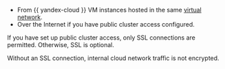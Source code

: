 * From {{ yandex-cloud }} VM instances hosted in the same [virtual network](../../vpc/concepts/network.md).
* Over the Internet if you have public cluster access configured.

If you have set up public cluster access, only SSL connections are permitted. Otherwise, SSL is optional.

Without an SSL connection, internal cloud network traffic is not encrypted.
